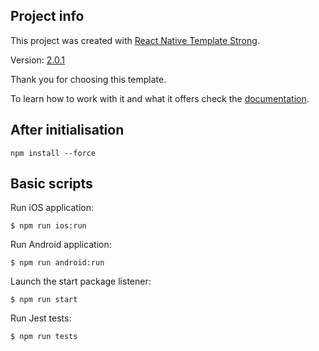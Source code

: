 ## Project info

This project was created with [React Native Template Strong](https://svbutko.github.io/react-native-template-strong/).

Version: [2.0.1](https://github.com/svbutko/react-native-template-strong/releases/tag/v2.0.0)

Thank you for choosing this template.

To learn how to work with it and what it offers check the [documentation](https://svbutko.github.io/react-native-template-strong/docs/getting-started).

## After initialisation

`npm install --force`

## Basic scripts

Run iOS application:
```shell
$ npm run ios:run
```

Run Android application:
```shell
$ npm run android:run
```

Launch the start package listener:
```shell
$ npm run start
```

Run Jest tests:
```shell
$ npm run tests
```
